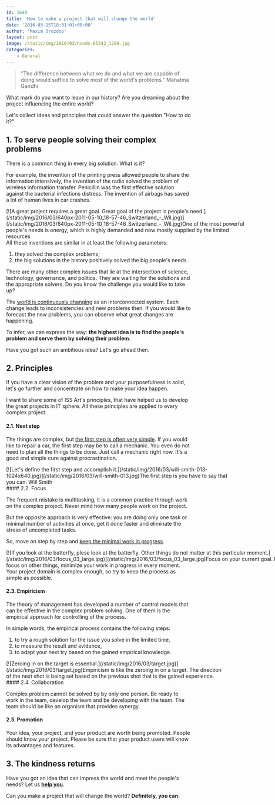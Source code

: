 ```yaml
---
id: 1640
title: 'How to make a project that will change the world'
date: '2016-03-15T18:31:01+08:00'
author: 'Maxim Drozdov'
layout: post
image: /static/img/2016/03/hands-65342_1280.jpg
categories:
    - General
---
```


> "The difference between what we do and what we are capable of doing would suffice to solve most of the world's problems."
> Mahatma Gandhi

What mark do you want to leave in our history? Are you dreaming about the project influencing the entire world?

Let's collect ideas and principles that could answer the question "How to do it?"

## 1. To serve people solving their complex problems

There is a common thing in every big solution. What is it?

For example, the invention of the printing press allowed people to share the information intensively, the invention of the radio solved the problem of wireless information transfer. Penicillin was the first effective solution against the bacterial infections distress. The invention of airbags has saved a lot of human lives in car crashes.

<div class="wp-caption aligncenter" id="attachment_1641" style="width: 650px">[![A great project requires a great goal. Great goal of the project is people's need.](/static/img/2016/03/640px-2011-05-10_18-57-46_Switzerland_-_Wil.jpg)](/static/img/2016/03/640px-2011-05-10_18-57-46_Switzerland_-_Wil.jpg)One of the most powerful people's needs is energy, which is highly demanded and now mostly supplied by the limited resources

</div>All these inventions are similar in at least the following parameters:

1. they solved the complex problems;
2. the big solutions in the history positively solved the big people's needs.

There are many other complex issues that lie at the intersection of science, technology, governance, and politics. They are waiting for the solutions and the appropriate solvers. Do you know the challenge you would like to take up?

The [world is continuously changing](http://www.ichakadizes.com/life-is-change/) as an interconnected system. Each change leads to inconsistencies and new problems then. If you would like to forecast the new problems, you can observe what great changes are happening.

To infer, we can express the way: **the highest idea is to find the people's problem and serve them by solving their problem**.

Have you got such an ambitious idea? Let's go ahead then.

## 2. Principles

If you have a clear vision of the problem and your purposefulness is solid, let's go further and concentrate on how to make your idea happen.

I want to share some of ISS Art's principles, that have helped us to develop the great projects in IT sphere. All these principles are applied to every complex project.

#### 2.1. Next step

The things are complex, but [the first step is often very simple](http://gettingthingsdone.com/). If you would like to repair a car, the first step may be to call a mechanic. You even do not need to plan all the things to be done. Just call a mechanic right now. It's a good and simple cure against procrastination.

<div class="wp-caption aligncenter" id="attachment_1643" style="width: 612px">[![Let's define the first step and accomplish it.](/static/img/2016/03/will-smith-013-1024x640.jpg)](/static/img/2016/03/will-smith-013.jpg)The first step is you have to say that you can.
Will Smith

</div>#### 2.2. Focus

The frequent mistake is multitasking, it is a common practice through work on the complex project. Never mind how many people work on the project.

But the opposite approach is very effective: you are doing only one task or minimal number of activities at once, get it done faster and eliminate the stress of uncompleted tasks.

So, move on step by step and [keep the minimal work in progress](http://www.personalkanban.com/pk/expert/combating-existential-overhead/).

<div class="wp-caption aligncenter" id="attachment_1645" style="width: 810px">[![If you look at the batterfly, plese look at the batterfly. Other things do not matter at this particular moment.](/static/img/2016/03/focus_03_large.jpg)](/static/img/2016/03/focus_03_large.jpg)Focus on your current goal. Do not focus on other things, minimize your work in progress in every moment.

</div>Your project domain is complex enough, so try to keep the process as simple as possible.

#### 2.3. Empiricism

The theory of management has developed a number of control models that can be effective in the complex problem solving. One of them is the empirical approach for controlling of the process.

In simple words, the empirical process contains the following steps:

1. to try a rough solution for the issue you solve in the limited time,
2. to measure the result and evidence,
3. to adapt your next try based on the gained empirical knowledge.

<div class="wp-caption aligncenter" id="attachment_1646" style="width: 601px">[![Zeroing in on the target is essential.](/static/img/2016/03/target.jpg)](/static/img/2016/03/target.jpg)Empiricism is like the zeroing in on a target. The direction of the next shot is being set based on the previous shot that is the gained experience.

</div>#### 2.4. Collaboration

Complex problem cannot be solved by by only one person. Be ready to work in the team, develop the team and be developing with the team. The team should be like an organism that provides synergy.

#### 2.5. Promotion

Your idea, your project, and your product are worth being promoted. People should know your project. Please be sure that your product users will know its advantages and features.

## 3. The kindness returns

Have you got an idea that can impress the world and meet the people's needs?
Let us **[help you](http://www.issart.com/en/services)**.

Can you make a project that will change the world? **Definitely, you can.**
